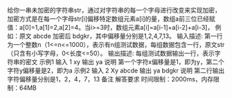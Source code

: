 给你一串未加密的字符串str，通过对字符串的每一个字母进行改变来实现加密，加密方式是在每一个字母str[i]偏移特定数组元素a[i]的量，数组a前三位已经赋值：a[0]=1,a[1]=2,a[2]=4。当i>=3时，数组元素a[i]=a[i-1]+a[i-2]+a[i-3]，
例如：原文 abcde 加密后 bdgkr，其中偏移量分别是1,2,4,7,13。
输入描述:
第一行为一个整数n（1<=n<=1000），表示有n组测试数据，每组数据包含一行，原文str（只含有小写字母，0<长度<=50）。
输出描述:
每组测试数据输出一行，表示字符串的密文
示例1
输入
1
xy
输出
ya
说明
第一个字符x偏移量是1，即为y，第二个字符y偏移量是2，即为a
示例2
输入
2
Xy
abcde
输出
ya
bdgkr
说明
第二行输出字符偏移量分别是1，2，4，7，13
备注
解答要求
时间限制：2000ms，内存限制：64MB
